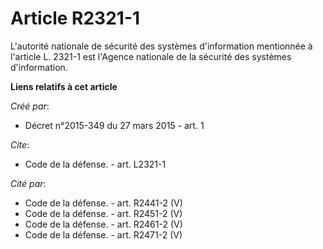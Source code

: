 # Article R2321-1

L'autorité nationale de sécurité des systèmes d'information mentionnée à l'article L. 2321-1 est l'Agence nationale de la
sécurité des systèmes d'information.

**Liens relatifs à cet article**

_Créé par_:

  - Décret n°2015-349 du 27 mars 2015 - art. 1

_Cite_:

  - Code de la défense. - art. L2321-1

_Cité par_:

  - Code de la défense. - art. R2441-2 (V)
  - Code de la défense. - art. R2451-2 (V)
  - Code de la défense. - art. R2461-2 (V)
  - Code de la défense. - art. R2471-2 (V)
